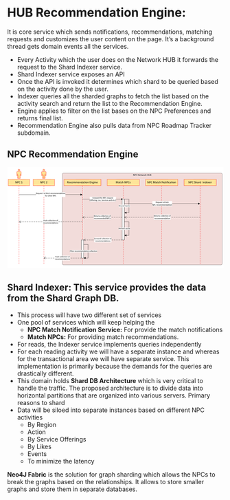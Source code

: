 # HUB Recommendation Engine: 
It is core service which sends notifications, recommendations, matching requests and customizes the user content on the page. It’s a background thread gets domain events all the services.
- Every Activity which the user does on the Network HUB it forwards the request to the Shard Indexer service.
- Shard Indexer service exposes an API
- Once the API is invoked it determines which shard to be queried based on the activity done by the user.
- Indexer queries all the sharded graphs to fetch the list based on the activity search and return the list to the Recommendation Engine. 
- Engine applies to filter on the list bases on the NPC Preferences and returns final list.
- Recommendation Engine also pulls data from NPC Roadmap Tracker subdomain.


## NPC Recommendation Engine
![NPC Recommendation Engine](..//Images/NPCRecommendationEngine.png) 

## Shard Indexer: This service provides the data from the Shard Graph DB. 

- This process will have two different set of services
- One pool of services which will keep helping the 
  - **NPC Match Notification Service:** For provide the match notifications
  - **Match NPCs:** For providing match recommendations.  
- For reads, the Indexer service implements queries independently
- For each reading activity we will have a separate instance and whereas for the transactional area we will have separate service. This implementation is primarily because the demands for the queries are drastically different. 
- This domain holds **Shard DB Architecture** which is very critical to handle the traffic. The proposed architecture is to divide data into horizontal partitions that are organized into various servers. Primary reasons to shard
- Data will be siloed into separate instances based on different NPC activities
  - By Region
  - Action  	
  - By Service Offerings
  - By Likes
  - Events
  - To minimize the latency
  
**Neo4J Fabric** is the solution for graph sharding which allows the NPCs to break the graphs based on the relationships. It allows to store smaller graphs and store them in separate databases. 
